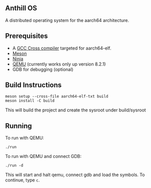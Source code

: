 Anthill OS
----------

A distributed operating system for the aarch64 architecture.

## Prerequisites

* A [GCC Cross compiler](https://wiki.osdev.org/GCC_Cross-Compiler) targeted for aarch64-elf.
* [Meson](https://github.com/mesonbuild/meson)
* [Ninja](https://github.com/ninja-build/ninja)
* [QEMU](https://github.com/qemu/qemu) (currently works only up version 8.2.1)
* GDB for debugging (optional)

## Build Instructions

```
meson setup --cross-file aarch64-elf-txt build
meson install -C build
```

This will build the project and create the sysroot under build/sysroot

## Running

To run with QEMU:
```
./run
```

To run with QEMU and connect GDB:
```
./run -d
```

This will start and halt qemu, connect gdb and load the symbols. To continue, type
```c```.
